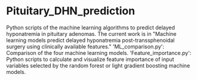 # Pituitary_DHN_prediction
Python scripts of the machine learning algorithms to predict delayed hyponatremia in pituitary adenomas.
The current work is in "Machine learning models predict delayed hyponatremia post-transsphenoidal surgery using clinically available features." 'ML_comparison.py': Comparison of the four machine learning models. 'Feature_importance.py': Python scripts to calculate and visualize feature importance of input variables selected by the random forest or light gradient boosting machine models.
